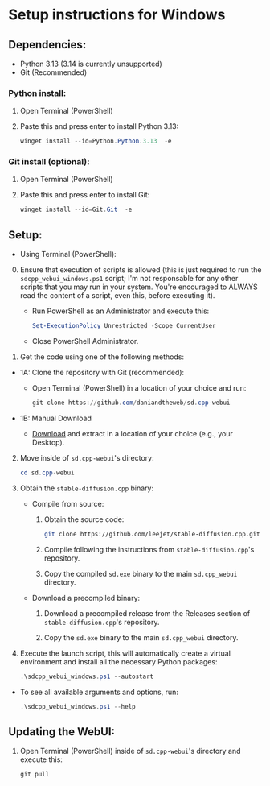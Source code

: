 # Setup instructions for Windows

## Dependencies:

- Python 3.13 (3.14 is currently unsupported)
- Git (Recommended)

### Python install:

1. Open Terminal (PowerShell)

2. Paste this and press enter to install Python 3.13:

    ```powershell
    winget install --id=Python.Python.3.13  -e
    ```

### Git install (optional):

1. Open Terminal (PowerShell)

2.  Paste this and press enter to install Git:

    ```powershell
    winget install --id=Git.Git  -e
    ```

## Setup:

- Using Terminal (PowerShell):

0. Ensure that execution of scripts is allowed (this is just required to run the `sdcpp_webui_windows.ps1` script; I'm not responsable for any other scripts that you may run in your system. You're encouraged to ALWAYS read the content of a script, even this, before executing it).

   - Run PowerShell as an Administrator and execute this:
   
       ```powershell
       Set-ExecutionPolicy Unrestricted -Scope CurrentUser
       ```
       
   - Close PowerShell Administrator.

1.  Get the code using one of the following methods:
- 1A: Clone the repository with Git (recommended):

    - Open Terminal (PowerShell) in a location of your choice and run:
    
        ```powershell
        git clone https://github.com/daniandtheweb/sd.cpp-webui
        ```

- 1B: Manual Download

    - [Download](https://www.google.com/search?q=https://github.com/daniandtheweb/sd.cpp-webui/archive/refs/heads/main.zip) and extract in a location of your choice (e.g., your Desktop).

2. Move inside of `sd.cpp-webui`'s directory:

    ```powershell
    cd sd.cpp-webui
    ```

3. Obtain the `stable-diffusion.cpp` binary:

    - Compile from source:

       1. Obtain the source code:

           ```bash
           git clone https://github.com/leejet/stable-diffusion.cpp.git
           ```

       2. Compile following the instructions from `stable-diffusion.cpp`'s repository.

       3. Copy the compiled `sd.exe` binary to the main `sd.cpp_webui` directory.

    - Download a precompiled binary:

       1. Download a precompiled release from the Releases section of `stable-diffusion.cpp`'s repository.

       2. Copy the `sd.exe` binary to the main `sd.cpp_webui` directory.


4. Execute the launch script, this will automatically create a virtual environment and install all the necessary Python packages:

    ```powershell
    .\sdcpp_webui_windows.ps1 --autostart
    ```

- To see all available arguments and options, run:

    ```powershell
    .\sdcpp_webui_windows.ps1 --help
    ```

## Updating the WebUI:

1. Open Terminal (PowerShell) inside of `sd.cpp-webui`'s directory and execute this:

    ```powershell
    git pull
    ```
